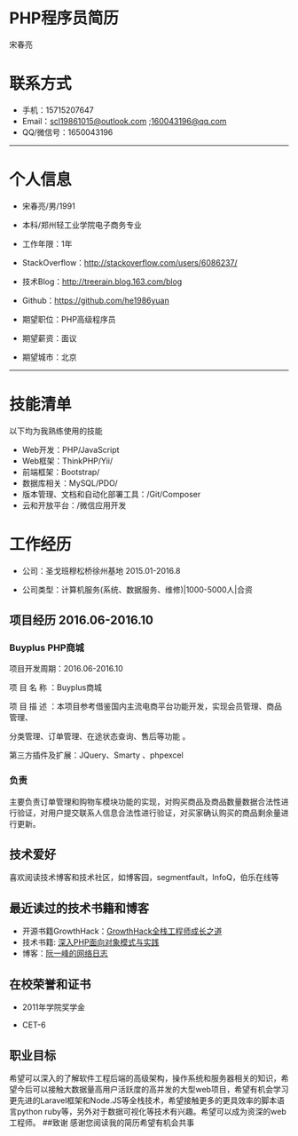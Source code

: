 # PHP程序员简历
宋春亮

# 联系方式

- 手机：15715207647
- Email：scl19861015@outlook.com ;160043196@qq.com
- QQ/微信号：1650043196

---

# 个人信息

 - 宋春亮/男/1991
 - 本科/郑州轻工业学院电子商务专业
 - 工作年限：1年
 - StackOverflow：http://stackoverflow.com/users/6086237/
 - 技术Blog：http://treerain.blog.163.com/blog
 - Github：https://github.com/he1986yuan

 - 期望职位：PHP高级程序员
 - 期望薪资：面议
 - 期望城市：北京

---
# 技能清单

以下均为我熟练使用的技能

- Web开发：PHP/JavaScript
- Web框架：ThinkPHP/Yii/
- 前端框架：Bootstrap/
- 数据库相关：MySQL/PDO/
- 版本管理、文档和自动化部署工具：/Git/Composer
- 云和开放平台：/微信应用开发

# 工作经历
 - 公司：圣戈班穆松桥徐州基地 2015.01-2016.8

 - 公司类型：计算机服务(系统、数据服务、维修)|1000-5000人|合资

## 项目经历 2016.06-2016.10

### Buyplus PHP商城
项目开发周期：2016.06-2016.10

项 目 名 称 ：Buyplus商城

项 目 描 述 ：本项目参考借鉴国内主流电商平台功能开发，实现会员管理、商品管理、

分类管理、订单管理、在途状态查询、售后等功能 。

第三方插件及扩展：JQuery、Smarty 、phpexcel


### 负责
主要负责订单管理和购物车模块功能的实现，对购买商品及商品数量数据合法性进行验证，对用户提交联系人信息合法性进行验证，对买家确认购买的商品剩余量进行更新。


## 技术爱好
喜欢阅读技术博客和技术社区，如博客园，segmentfault，InfoQ，伯乐在线等

## 最近读过的技术书籍和博客

 - 开源书籍GrowthHack：[GrowthHack全栈工程师成长之道](https://github.com/he1986yuan/growth-ebook)
 - 技术书籍: [深入PHP面向对象模式与实践](http://vdisk.weibo.com/s/dzuQO2mmZkGcW)
 - 博客：[阮一峰的网络日志](http://www.ruanyifeng.com/blog/)

## 在校荣誉和证书
  - 2011年学院奖学金

  - CET-6

## 职业目标

希望可以深入的了解软件工程后端的高级架构，操作系统和服务器相关的知识，希望今后可以接触大数据量高用户活跃度的高并发的大型web项目，希望有机会学习更先进的Laravel框架和Node.JS等全栈技术，希望接触更多的更具效率的脚本语言python ruby等，另外对于数据可视化等技术有兴趣。希望可以成为资深的web工程师。
##致谢
感谢您阅读我的简历希望有机会共事
